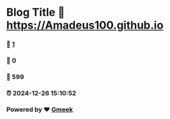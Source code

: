 # Blog Title :link: https://Amadeus100.github.io 
### :page_facing_up: [1](https://Amadeus100.github.io/tag.html) 
### :speech_balloon: 0 
### :hibiscus: 599 
### :alarm_clock: 2024-12-26 15:10:52 
### Powered by :heart: [Gmeek](https://github.com/Meekdai/Gmeek)

